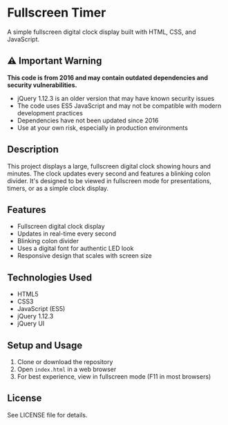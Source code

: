 # Fullscreen Timer

A simple fullscreen digital clock display built with HTML, CSS, and JavaScript.


## ⚠️ Important Warning

**This code is from 2016 and may contain outdated dependencies and security vulnerabilities.**

- jQuery 1.12.3 is an older version that may have known security issues
- The code uses ES5 JavaScript and may not be compatible with modern development practices
- Dependencies have not been updated since 2016
- Use at your own risk, especially in production environments

## Description

This project displays a large, fullscreen digital clock showing hours and minutes. The clock updates every second and features a blinking colon divider. It's designed to be viewed in fullscreen mode for presentations, timers, or as a simple clock display.

## Features

- Fullscreen digital clock display
- Updates in real-time every second
- Blinking colon divider
- Uses a digital font for authentic LED look
- Responsive design that scales with screen size

## Technologies Used

- HTML5
- CSS3
- JavaScript (ES5)
- jQuery 1.12.3
- jQuery UI

## Setup and Usage

1. Clone or download the repository
2. Open `index.html` in a web browser
3. For best experience, view in fullscreen mode (F11 in most browsers)

## License

See LICENSE file for details.

